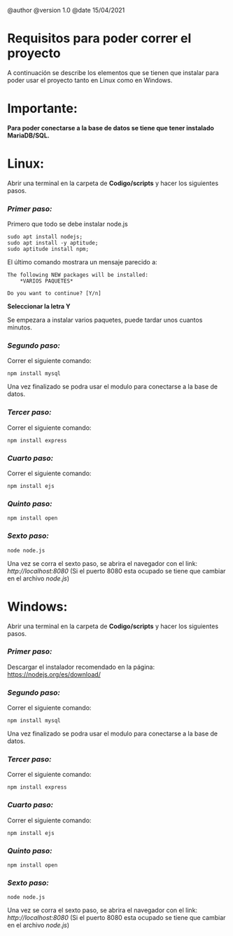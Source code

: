 @author 
@version 1.0
@date 15/04/2021

# Requisitos para poder correr el proyecto
A continuación se describe los elementos que se tienen que instalar para poder usar el proyecto tanto en Linux como en Windows.

# Importante:
**Para poder conectarse a la base de datos se tiene que tener instalado MariaDB/SQL.**

# Linux:
Abrir una terminal en la carpeta de **Codigo/scripts** y hacer los siguientes pasos.

### *Primer paso:*
Primero que todo se debe instalar node.js

    sudo apt install nodejs;
    sudo apt install -y aptitude;
    sudo aptitude install npm;

El último comando mostrara un mensaje parecido a:

    The following NEW packages will be installed:
        *VARIOS PAQUETES*                               

    Do you want to continue? [Y/n]

**Seleccionar la letra Y**

Se empezara a instalar varios paquetes, puede tardar unos cuantos minutos.
<br>

### *Segundo paso:*

Correr el siguiente comando:

    npm install mysql

Una vez finalizado se podra usar el modulo para conectarse a la base de datos.
<br>

### *Tercer paso:*

Correr el siguiente comando:

    npm install express

### *Cuarto paso:*

Correr el siguiente comando:

    npm install ejs

### *Quinto paso:*

    npm install open

### *Sexto paso:*

    node node.js

Una vez se corra el sexto paso, se abrira el navegador con el link: *http://localhost:8080* (Si el puerto 8080 esta ocupado se tiene que cambiar en el archivo *node.js*)

# Windows:
Abrir una terminal en la carpeta de **Codigo/scripts** y hacer los siguientes pasos.

### *Primer paso:*

Descargar el instalador recomendado en la página: https://nodejs.org/es/download/

### *Segundo paso:*

Correr el siguiente comando:

    npm install mysql

Una vez finalizado se podra usar el modulo para conectarse a la base de datos.

### *Tercer paso:*

Correr el siguiente comando:

    npm install express

### *Cuarto paso:*

Correr el siguiente comando:

    npm install ejs

### *Quinto paso:*

    npm install open

### *Sexto paso:*

    node node.js

Una vez se corra el sexto paso, se abrira el navegador con el link: *http://localhost:8080* (Si el puerto 8080 esta ocupado se tiene que cambiar en el archivo *node.js*)